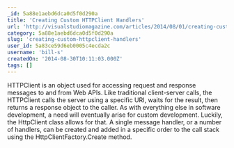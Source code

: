 ```yaml
---
_id: 5a88e1aebd6dca0d5f0d290a
title: 'Creating Custom HTTPClient Handlers'
url: 'http://visualstudiomagazine.com/articles/2014/08/01/creating-custom-httpclient-handlers.aspx'
category: 5a88e1aebd6dca0d5f0d290a
slug: 'creating-custom-httpclient-handlers'
user_id: 5a83ce59d6eb0005c4ecda2c
username: 'bill-s'
createdOn: '2014-08-30T10:11:03.000Z'
tags: []
---
```


HTTPClient is an object used for accessing request and response messages to and from Web APIs. Like traditional client-server calls, the HTTPClient calls the server using a specific URI, waits for the result, then returns a response object to the caller. As with everything else in software development, a need will eventually arise for custom development. Luckily, the HttpClient class allows for that. A single message handler, or a number of handlers, can be created and added in a specific order to the call stack using the HttpClientFactory.Create method.
